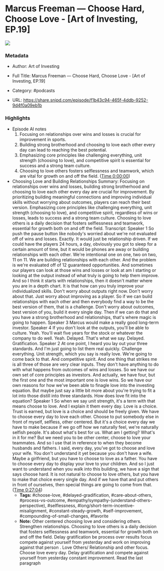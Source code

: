 # Marcus Freeman —  Choose Hard, Choose Love - [Art of Investing, EP.19]

![](https://wsrv.nl/?url=https%3A%2F%2Fmegaphone.imgix.net%2Fpodcasts%2Fd47ec4b2-57a2-11ee-8408-6bae64750515%2Fimage%2FAOI_Final2.png%3Fixlib%3Drails-4.3.1%26max-w%3D3000%26max-h%3D3000%26fit%3Dcrop%26auto%3Dformat%2Ccompress&w=100&h=100)

### Metadata

- Author: Art of Investing
- Full Title: Marcus Freeman —  Choose Hard, Choose Love - [Art of Investing, EP.19]
- Category: #podcasts



- URL: https://share.snipd.com/episode/f1b43c94-465f-4ddb-9252-9d4f0a09eb1b

### Highlights

- Episode AI notes
  1. Focusing on relationships over wins and losses is crucial for improvement in sports.
  2. Building strong brotherhood and choosing to love each other every day can lead to reaching the best potential.
  3. Emphasizing core principles like challenging everything, unit strength (choosing to love), and competitive spirit is essential for success and a strong team culture.
  4. Choosing to love others fosters selflessness and teamwork, which are vital for growth on and off the field. ([Time 0:00:00](https://share.snipd.com/episode-takeaways/a8795cf1-4666-4e4d-99d9-2070a76826dd))
- Choosing Love and Building Relationships
  Summary:
  Focusing on relationships over wins and losses, building strong brotherhood and choosing to love each other every day are crucial for improvement.
  By prioritizing building meaningful connections and improving individual skills without worrying about outcomes, players can reach their best version. Emphasizing core principles like challenging everything, unit strength (choosing to love), and competitive spirit, regardless of wins or losses, leads to success and a strong team culture.
  Choosing to love others is a daily decision that fosters selflessness and teamwork, essential for growth both on and off the field.
  Transcript:
  Speaker 1
  So push the pause button like nobody's worried about we're not evaluated off of wins and losses. Exactly. It would just be relationship driven. If we could have the players 24 hours, a day, obviously you got to sleep for a certain amount of time, but it would be phones are away or building relationships with each other. We're intentional one on one, two on two, 11 on 11. We are building relationships with each other. And the problem is we're evaluated off of 12 guaranteed opportunities. And sometimes our players can look at those wins and losses or look at am I starting or looking at the output instead of what truly is going to help them improve. And so I think it starts with relationships, then it doesn't matter where you are in a depth chart. It is that how can you truly improve your individualized skills. Don't worry about outputs right now. Don't worry about that. Just worry about improving as a player. So if we can build relationships with each other and then everybody find a way to be the best version of them, that is a challenge. Don't worry about outcomes, best version of you, build it every single day. Then if we can do that and you have a strong brotherhood and relationships, that's where magic is going to happen.
  Speaker 3
  Marcus would make a really good long-term investor.
  Speaker 4
  If you don't look at the outputs, you'll be able to culture. Yeah. You'll wait five years for the stock or whatever the company to do well. Yeah. Delayed. That's what we say. Delayed. Gratification.
  Speaker 2
  At one point, I heard you lay out your three standards. And I'm just going to list them real quickly. Challenge everything. Unit strength, which you say is really love. We're going to come back to that. And competitive spirit. And one thing that strikes me is all three of those are very clear inputs. They don't have anything to do with what happens from outcomes of wins and losses. So we have our own set of core principles as investors. And actually, we have four, but the first one and the most important one is love wins. So we have our own reasons for how we've been able to finagle love into the investing equation. But maybe just say a little bit more about you're trying to fit a lot into those distill into three standards. How does love fit into the equation?
  Speaker 1
  So when we say unit strength, it's a term with that means choose to love. And I explain it them every day. Love is a choice. Trust is earned, but love is a choice and should be freely given. We have to choose every day to love each other. Choose to put somebody else in front of myself, selfless, other centered. But it's a choice every day we have to make because if we go off how we naturally feel, we're naturally selfish people. It's about what's best for us. What am I getting? What's in it for me? But we need you to be other center, choose to love your teammates. And so I use that in reference to when they become husbands and fathers. I said, every day, you've got to choose and love your wife. You don't understand it yet because you don't have a wife. Maybe a girlfriend, but you have to choose to love as a father. You have to choose every day to display your love to your children. And so I just want to understand when you walk into this building, we have a sign that says choose hard. It is not natural to choose to love others, but you have to make that choice every single day. And if we have that and put others in front of ourselves, then special things are going to come from that. ([Time 0:27:04](https://share.snipd.com/snip/00bd763f-5686-4b7d-aaec-e5a0330cc16a))
    - **Tags:** #choose-love, #delayed-gradification, #care-about-others, #process-vs-outcome, #empathy/sympathy-(understand-others-perspective), #selflessness, #long/short-term-incentive-misalignment, #constant-steady-growth, #self-improvement, #compounding-of-small-changes, #favorite
    - **Note:** Other centered choosing love and considering others. Strengthen relationships. Choosing to love others is a daily decision that fosters selflessness and teamwork, essential for growth both on and off the field. Delay gratification be process over results focus compete against yourself from yesterday and work on improving against that person .
      Love Others/ Relationship and other focus. Choose love every day. Delay gratification and compete against yourself from yesterday constant improvement.
      Read the last paragraph
